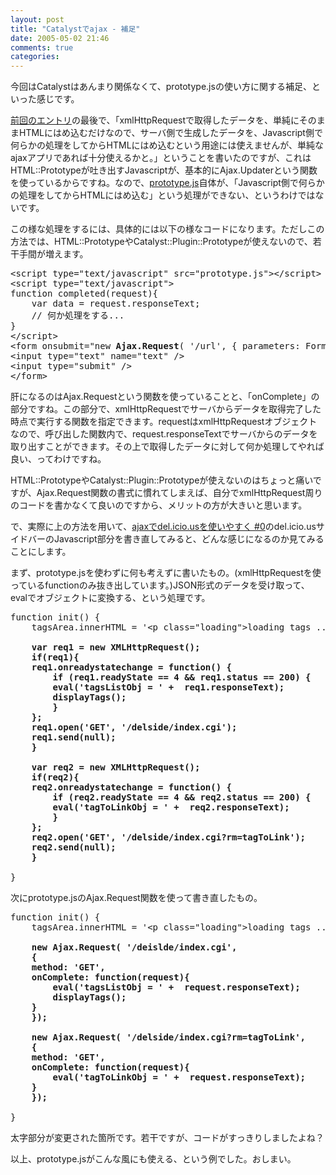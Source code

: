 ```yaml
---
layout: post
title: "Catalystでajax - 補足"
date: 2005-05-02 21:46
comments: true
categories: 
---
```

<p class="entryBody">
今回はCatalystはあんまり関係なくて、prototype.jsの使い方に関する補足、といった感じです。
</p>

<p class="entryBody">
<a href="http://mizzy.org/program/htmlPrototype01.html" target="_blank">前回のエントリ</a>の最後で、「xmlHttpRequestで取得したデータを、単純にそのままHTMLにはめ込むだけなので、サーバ側で生成したデータを、Javascript側で何らかの処理をしてからHTMLにはめ込むという用途には使えませんが、単純なajaxアプリであれば十分使えるかと。」ということを書いたのですが、これはHTML::Prototypeが吐き出すJavascriptが、基本的にAjax.Updaterという関数を使っているからですね。なので、<a href="http://prototype.conio.net/" target="_blank">prototype.js</a>自体が、「Javascript側で何らかの処理をしてからHTMLにはめ込む」という処理ができない、というわけではないです。
</p>

<p class="entryBody">
この様な処理をするには、具体的には以下の様なコードになります。ただしこの方法では、HTML::PrototypeやCatalyst::Plugin::Prototypeが使えないので、若干手間が増えます。
</p>

<pre class="code">
&lt;script type="text/javascript" src="prototype.js"&gt;&lt;/script&gt;
&lt;script type="text/javascript"&gt;
function completed(request){
    var data = request.responseText;
    // 何か処理をする...
}
&lt;/script&gt;
&lt;form onsubmit="new <strong>Ajax.Request</strong>( '/url', { parameters: Form.serialize(this),<strong>onComplete: function(request){ completed(request) }</strong> } ) ; return false;"&gt;
&lt;input type="text" name="text" /&gt;
&lt;input type="submit" /&gt;
&lt;/form&gt;
</pre>

<p class="entryBody">
肝になるのはAjax.Requestという関数を使っていることと、「onComplete」の部分ですね。この部分で、xmlHttpRequestでサーバからデータを取得完了した時点で実行する関数を指定できます。requestはxmlHttpRequestオブジェクトなので、呼び出した関数内で、request.responseTextでサーバからのデータを取り出すことができます。その上で取得したデータに対して何か処理してやれば良い、ってわけですね。
</p>


<p class="entryBody">
HTML::PrototypeやCatalyst::Plugin::Prototypeが使えないのはちょっと痛いですが、Ajax.Request関数の書式に慣れてしまえば、自分でxmlHttpRequest周りのコードを書かなくて良いのですから、メリットの方が大きいと思います。
</p>

<p class="entryBody">
で、実際に上の方法を用いて、<a href="http://mizzy.org/program/deliciousBar00.html" target="_blank">ajaxでdel.icio.usを使いやすく #0</a>のdel.icio.usサイドバーのJavascript部分を書き直してみると、どんな感じになるのか見てみることにします。
</p>

<p class="entryBody">
まず、prototype.jsを使わずに何も考えずに書いたもの。(xmlHttpRequestを使っているfunctionのみ抜き出しています。)JSON形式のデータを受け取って、evalでオブジェクトに変換する、という処理です。
</p>

<pre class="code">
function init() {
    tagsArea.innerHTML = '&lt;p class="loading"&gt;loading tags ...&lt;/p&gt;';
    <strong>
    var req1 = new XMLHttpRequest();
    if(req1){
	req1.onreadystatechange = function() { 
	    if (req1.readyState == 4 &amp;&amp; req1.status == 200) {
		eval('tagsListObj = ' +  req1.responseText);
		displayTags();
	    }
	};
	req1.open('GET', '/delside/index.cgi');
	req1.send(null);
    }

    var req2 = new XMLHttpRequest();
    if(req2){
	req2.onreadystatechange = function() { 
	    if (req2.readyState == 4 &amp;&amp; req2.status == 200) {
		eval('tagToLinkObj = ' +  req2.responseText);
	    }
	};
	req2.open('GET', '/delside/index.cgi?rm=tagToLink');
	req2.send(null);
    }
    </strong>
}
</pre>

<p class="entryBody">
次にprototype.jsのAjax.Request関数を使って書き直したもの。
</p>

<pre class="code">
function init() {
    tagsArea.innerHTML = '&lt;p class="loading"&gt;loading tags ...&lt;/p&gt;';
    <strong>
    new Ajax.Request( '/deislde/index.cgi',
    {
	method: 'GET',
	onComplete: function(request){
	    eval('tagsListObj = ' +  request.responseText);
	    displayTags();
	}
    });
    
    new Ajax.Request( '/delside/index.cgi?rm=tagToLink',
    {
	method: 'GET',
	onComplete: function(request){
	    eval('tagToLinkObj = ' +  request.responseText);
	}
    });
    </strong>
}
</pre>

<p class="entryBody">
太字部分が変更された箇所です。若干ですが、コードがすっきりしましたよね？
</p>

<p class="entryBody">
以上、prototype.jsがこんな風にも使える、という例でした。おしまい。
</p>